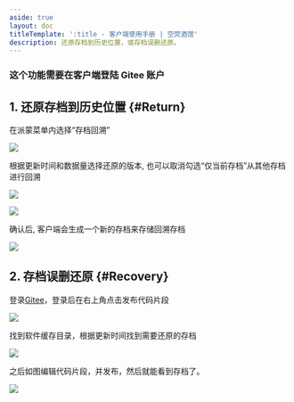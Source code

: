 ```yaml
---
aside: true
layout: doc
titleTemplate: ':title - 客户端使用手册 | 空荧酒馆'
description: 还原存档到历史位置，或存档误删还原。
---
```


[文：【存档丢失】存档还原/误删恢复]: # 'https://support.qq.com/products/321980/faqs/113007'
[#]: # '仅第 2 部分为原文直接翻译'

### 这个功能需要在客户端登陆 Gitee 账户

[还原存档到历史位置]: # '更新为客户端内还原功能教程'

## 1. 还原存档到历史位置 {#Return}

在派蒙菜单内选择“存档回溯”

![](/imgs/zh/manual/restore-recover/1.png)

根据更新时间和数据量选择还原的版本, 也可以取消勾选“仅当前存档”从其他存档进行回溯

![](/imgs/zh/manual/restore-recover/2.png)

![](/imgs/zh/manual/restore-recover/3.png)

确认后, 客户端会生成一个新的存档来存储回溯存档

![](/imgs/zh/manual/restore-recover/4.png)

## 2. 存档误删还原 {#Recovery}

登录[Gitee](https://gitee.com/)，登录后在右上角点击发布代码片段

![](/imgs/zh/manual/restore-recover/5.png)

找到软件缓存目录，根据更新时间找到需要还原的存档

![](/imgs/zh/manual/restore-recover/6.png)

之后如图编辑代码片段，并发布，然后就能看到存档了。

![](/imgs/zh/manual/restore-recover/7.png)
